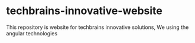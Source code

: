 # techbrains-innovative-website

This repository is website for techbrains innovative solutions, We using the angular technologies
